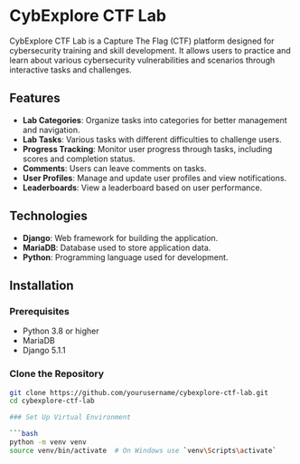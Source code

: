 # CybExplore CTF Lab

CybExplore CTF Lab is a Capture The Flag (CTF) platform designed for cybersecurity training and skill development. It allows users to practice and learn about various cybersecurity vulnerabilities and scenarios through interactive tasks and challenges.

## Features

- **Lab Categories**: Organize tasks into categories for better management and navigation.
- **Lab Tasks**: Various tasks with different difficulties to challenge users.
- **Progress Tracking**: Monitor user progress through tasks, including scores and completion status.
- **Comments**: Users can leave comments on tasks.
- **User Profiles**: Manage and update user profiles and view notifications.
- **Leaderboards**: View a leaderboard based on user performance.

## Technologies

- **Django**: Web framework for building the application.
- **MariaDB**: Database used to store application data.
- **Python**: Programming language used for development.

## Installation

### Prerequisites

- Python 3.8 or higher
- MariaDB
- Django 5.1.1

### Clone the Repository

```bash
git clone https://github.com/yourusername/cybexplore-ctf-lab.git
cd cybexplore-ctf-lab

### Set Up Virtual Environment

```bash
python -m venv venv
source venv/bin/activate  # On Windows use `venv\Scripts\activate`
